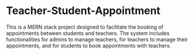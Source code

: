 # Teacher-Student-Appointment
This is a MERN stack project designed to facilitate the booking of appointments between students and teachers. The system includes functionalities for admins to manage teachers, for teachers to manage their appointments, and for students to book appointments with teachers.
